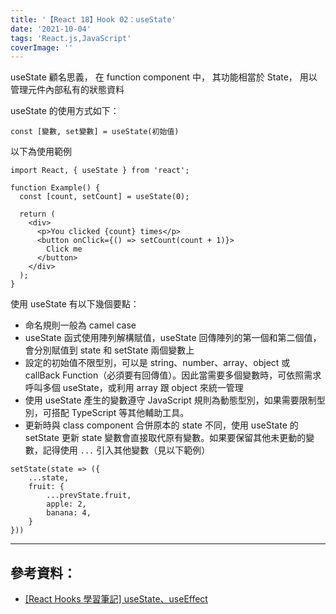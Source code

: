 ```yaml
---
title: '【React 18】Hook 02：useState'
date: '2021-10-04'
tags: 'React.js,JavaScript'
coverImage: ''
---
```



useState 顧名思義，
在 function component 中，
其功能相當於 State，
用以管理元件內部私有的狀態資料

useState 的使用方式如下：

`const [變數, set變數] = useState(初始值)`

以下為使用範例
```
import React, { useState } from 'react';

function Example() {
  const [count, setCount] = useState(0);

  return (
    <div>
      <p>You clicked {count} times</p>
      <button onClick={() => setCount(count + 1)}>
        Click me
      </button>
    </div>
  );
}
```

使用 useState 有以下幾個要點：
- 命名規則一般為 camel case
- useState 函式使用陣列解構賦值，useState 回傳陣列的第一個和第二個值，會分別賦值到 state 和 setState 兩個變數上
- 設定的初始值不限型別，可以是 string、number、array、object 或 callBack Function（必須要有回傳值）。因此當需要多個變數時，可依照需求呼叫多個 useState，或利用 array 跟 object 來統一管理
- 使用 useState 產生的變數遵守 JavaScript 規則為動態型別，如果需要限制型別，可搭配 TypeScript 等其他輔助工具。
- 更新時與 class component 合併原本的 state 不同，使用 useState 的 setState 更新 state 變數會直接取代原有變數。如果要保留其他未更動的變數，記得使用 `...` 引入其他變數（見以下範例）
```
setState(state => ({
    ...state,
    fruit: {
        ...prevState.fruit,
        apple: 2,
        banana: 4,
    }
}))
```

---

## 參考資料：
- [[React Hooks 學習筆記] useState、useEffect](https://medium.com/vita-for-one/react-hooks-%E5%AD%B8%E7%BF%92%E7%AD%86%E8%A8%98-usestate-useeffect-usecontext-b11c33e69bea)
